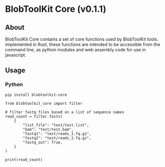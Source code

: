 # BlobToolKit Core (v0.1.1)

## About

BlobToolKit Core contains a set of core functions used by BlobToolKit tools. Implemented in Rust, these functions are intended to be accessible from the command line, as python modules and web assembly code for use in javascript.

## Usage

### Python

```
pip install blobtoolkit-core

from blobtoolkit_core import filter

# filter fastq files based on a list of sequence names
read_count = filter.fastx(
    {
        "list_file": "test/test.list",
        "bam": "test/test.bam",
        "fastq1": "test/reads_1.fq.gz",
        "fastq2": "test/reads_2.fq.gz",
        "fastq_out": True,
    }
)

print(read_count)
```
